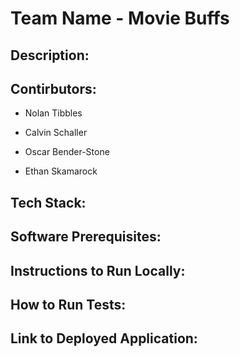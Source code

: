 # Team Name - Movie Buffs

  
  

## Description:

  
  
  

## Contirbutors:

- Nolan Tibbles

- Calvin Schaller

- Oscar Bender-Stone

- Ethan Skamarock

  
  
  

## Tech Stack:

  
  
  

## Software Prerequisites:

  
  
  

## Instructions to Run Locally:

  
  
  

## How to Run Tests:

  
  
  

## Link to Deployed Application:
